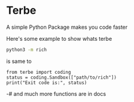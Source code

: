 # Terbe
A simple Python Package makes you code faster


Here's some example to show whats terbe

```bash
python3 -m rich
```

is same to 

```python3
from terbe import coding
status = coding.Sandbox(["path/to/rich"])
print("Exit code is:", status)
```

-# and much more functions are in docs
